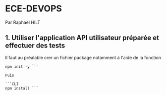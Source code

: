 # ECE-DEVOPS 
Par Raphaël HILT 

## 1. Utiliser l'application API utilisateur préparée et effectuer des tests

Il faut au préalable crer un fichier package notamment à l'aide de la fonction

``` CLI
npm init -y ```

Puis

```CLI
npm install ```




